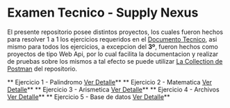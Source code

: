 # Examen Tecnico - Supply Nexus
El presente repositorio posee distintos proyectos, los cuales fueron hechos para resolver 1 a 1 los ejercicios requeridos en el [Documento Tecnico](/OnServices_PRUEBAS_SELECCION_Lighuen_Lacamoire.pdf), asi mismo para todos los ejercicios, a excepcion del **3º**, fueron hechos como proyectos de tipo Web Api, por lo cual facilita la documentacion y realizar de pruebas sobre los mismos a tal efecto se puede utilizar [La Collection de Postman](/SupplyNexus.postman_collection.json) del repositorio.

** Ejercicio 1 - Palindromo [Ver Detalle](/lighuenlacamoire-1-onservices/README.md)**
** Ejercicio 2 - Matematica [Ver Detalle](/lighuenlacamoire-2-onservices/README.md)**
** Ejercicio 3 - Arismetica [Ver Detalle](/lighuenlacamoire-3-onservices/README.md)**
** Ejercicio 4 - Archivos [Ver Detalle](/lighuenlacamoire-4-onservices/README.md)**
** Ejercicio 5 - Base de datos [Ver Detalle](/lighuenlacamoire-5-onservices/README.md)**
